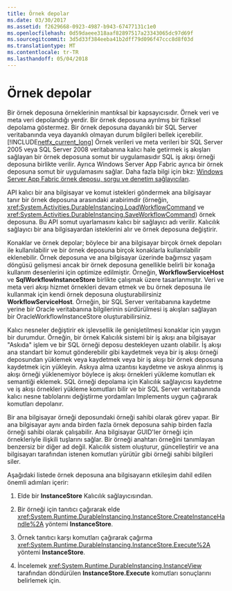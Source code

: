 ```yaml
---
title: Örnek depolar
ms.date: 03/30/2017
ms.assetid: f2629668-0923-4987-b943-67477131c1e0
ms.openlocfilehash: 0d59daeee318aaf82897517a23343065dc97d69f
ms.sourcegitcommit: 3d5d33f384eeba41b2dff79d096f47ccc8d8f03d
ms.translationtype: MT
ms.contentlocale: tr-TR
ms.lasthandoff: 05/04/2018
---
```

# <a name="instance-stores"></a>Örnek depolar
Bir örnek deposuna örneklerinin mantıksal bir kapsayıcısıdır. Örnek veri ve meta veri depolandığı yerdir. Bir örnek deposuna ayrılmış bir fiziksel depolama göstermez. Bir örnek deposuna dayanıklı bir SQL Server veritabanında veya dayanıklı olmayan durum bilgileri bellek içerebilir. [!INCLUDE[netfx_current_long](../../../includes/netfx-current-long-md.md)] Örnek verileri ve meta verileri bir SQL Server 2005 veya SQL Server 2008 veritabanına kalıcı hale getirmek iş akışları sağlayan bir örnek deposuna somut bir uygulamasıdır SQL iş akışı örneği deposuna birlikte verilir. Ayrıca Windows Server App Fabric ayrıca bir örnek deposuna somut bir uygulamasını sağlar. Daha fazla bilgi için bkz: [Windows Server App Fabric örnek deposu, sorgu ve denetim sağlayıcıları](http://go.microsoft.com/fwlink/?LinkID=201201&clcid=0x409).  
  
 API kalıcı bir ana bilgisayar ve komut istekleri göndermek ana bilgisayar tanır bir örnek deposuna arasındaki arabirimdir (örneğin, <xref:System.Activities.DurableInstancing.LoadWorkflowCommand> ve <xref:System.Activities.DurableInstancing.SaveWorkflowCommand>) örnek deposuna. Bu API somut uyarlamasını kalıcı bir sağlayıcı adı verilir. Kalıcılık sağlayıcı bir ana bilgisayardan isteklerini alır ve örnek deposuna değiştirir.  
  
 Konaklar ve örnek depolar; böylece bir ana bilgisayar birçok örnek depoları ile kullanılabilir ve bir örnek deposuna birçok konaklarla kullanılabilir eklenebilir. Örnek deposuna ve ana bilgisayar üzerinde bağımsız yaşam döngüsü gelişmesi ancak bir örnek deposuna genellikle belirli bir konağa kullanım desenlerini için optimize edilmiştir. Örneğin, **WorkflowServiceHost** ve **SqlWorkflowInstanceStore** birlikte çalışmak üzere tasarlanmıştır. Veri ve meta veri akışı hizmet örnekleri devam etmek ve bu örnek deposuna ile kullanmak için kendi örnek deposuna oluşturabilirsiniz **WorkflowServiceHost**. Örneğin, bir SQL Server veritabanına kaydetme yerine bir Oracle veritabanına bilgilerinin sürdürülmesi iş akışları sağlayan bir OracleWorkflowInstanceStore oluşturabilirsiniz.  
  
 Kalıcı nesneler değiştirir ek işlevsellik ile genişletilmesi konaklar için yaygın bir durumdur. Örneğin, bir örnek Kalıcılık sistemi bir iş akışı ana bilgisayar "Askıda" işlem ve bir SQL örneği deposu destekleyen uzantı olabilir.  İş akışı ana standart bir komut gönderebilir gibi kaydetmek veya bir iş akışı örneği deposundan yüklemek veya kaydetmek veya bir iş akışı bir örnek deposuna kaydetmek için yükleyin. Askıya alma uzantısı kaydetme ve askıya alınmış iş akışı örneği yüklenemiyor böylece iş akışı örnekleri yükleme komutları ek semantiği eklemek. SQL örneği depolama için Kalıcılık sağlayıcısı kaydetme ve iş akışı örnekleri yükleme komutları bilir ve bir SQL Server veritabanında kalıcı nesne tablolarını değiştirme yordamları Implements uygun çağırarak komutları depolanır.  
  
 Bir ana bilgisayar örneği deposundaki örneği sahibi olarak görev yapar. Bir ana bilgisayar aynı anda birden fazla örnek deposuna sahip birden fazla örneği sahibi olarak çalışabilir. Ana bilgisayar GUID'ler örneği için örnekleriyle ilişkili tuşlarını sağlar. Bir örneği anahtarı örneğini tanımlayan benzersiz bir diğer ad değil. Kalıcılık sistem oluşturur, güncelleştirir ve ana bilgisayarı tarafından istenen komutları yürütür gibi örneği sahibi bilgileri siler.  
  
 Aşağıdaki listede örnek deposuna ana bilgisayarın etkileşim dahil edilen önemli adımları içerir:  
  
1.  Elde bir **InstanceStore** Kalıcılık sağlayıcısından.  

2.  Bir örneği için tanıtıcı çağırarak elde <xref:System.Runtime.DurableInstancing.InstanceStore.CreateInstanceHandle%2A> yöntemi **InstanceStore**.  
  
3.  Örnek tanıtıcı karşı komutları çağırarak çağırma <xref:System.Runtime.DurableInstancing.InstanceStore.Execute%2A> yöntemi **InstanceStore**.  
  
4.  İncelemek <xref:System.Runtime.DurableInstancing.InstanceView> tarafından döndürülen **InstanceStore.Execute** komutları sonuçlarını belirlemek için.
